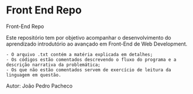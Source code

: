 # Front End Repo
Front-End Repo

Este repositório tem por objetivo acompanhar o desenvolvimento do aprendizado
introdutório ao avançado em Front-End de Web Development.

	- O arquivo .txt contém a matéria explicada em detalhes;
	- Os códigos estão comentados descrevendo o fluxo do programa e a descrição narrativa da problemática;
	- Os que não estão comentados servem de exercício de leitura da linguagem em questão.

Autor: João Pedro Pacheco
